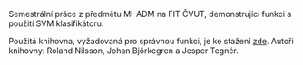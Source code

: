 Semestrální práce z předmětu MI-ADM na FIT ČVUT, demonstrující funkci a použití SVM klasifikátoru.

Použitá knihovna, vyžadovaná pro správnou funkci, je ke stažení [zde](http://www.mathematica-journal.com/issue/v10i1/contents/MathSVM.m). 
Autoři knihovny: Roland Nilsson, Johan Björkegren a Jesper Tegnér.
